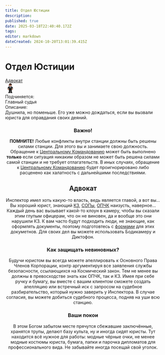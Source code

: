 ```yaml
---
title: Отдел Юстиции
description: 
published: true
date: 2025-03-18T22:40:40.172Z
tags: 
editor: markdown
dateCreated: 2024-10-20T13:01:39.415Z
---
```


# Отдел Юстиции


<div class="rolescontainer">

<!--<div class="role">
<div class="rolename"><a href="/roles/chief_justice">Главный судья</a></div>
<div class="roleimg"><img src="/roles/chief_justice.png"></div>
<div class="roleheadlabel">Подчиняется:</div>
<div class="rolehead">Капитан</div>
<div class="roledesclabel">Описание:</div>  
<div class="roledesc">Гарант порядка и справедливости в суде. Строгий начальник и беспристрастный судья в одном лице.</div>  
</div>-->

<div class="role">
<div class="rolename"><a href="/roles/lawyer">Адвокат</a></div>
<div class="roleimg"><img src="/roles/lawyer.png"></div>
<div class="roleheadlabel">Подчиняется:</div>
<div class="rolehead">Главный судья</div>
<div class="roledesclabel">Описание:</div>  
<div class="roledesc">Душнила, но поменьше. Его уже можно дождаться, если вы вызвали юриста для оправдания своих деяний.</div>  
</div>
   
<!--
<div class="role">
<div class="rolename"><a href="/roles/prosecutor">Прокурор</a></div>
<div class="roleimg"><img src="/roles/prosecutor.png"></div>
<div class="roleheadlabel">Подчиняется:</div>
<div class="rolehead">Главный судья</div>
<div class="roledesclabel">Описание:</div>  
<div class="roledesc">Ходячее воплощение закона на станции. Он решает, кого судить, какие обвинения предъявить и сам может вершить правосудие. Вам нужен виновный? Прокурор его найдет.</div>  
</div>   

<div class="role">
<div class="rolename"><a href="/roles/clerk">Клерк</a></div>
<div class="roleimg"><img src="/roles/clerk.png"></div>
<div class="roleheadlabel">Подчиняется:</div>
<div class="rolehead">Главный судья</div>
<div class="roledesclabel">Описание:</div>  
<div class="roledesc">Этого человека вы найдете за стопкой бумаг выше, чем он сам.</div>  
</div>-->   
</div>



<center>

<div class="textcontainer">

### Важно!
  
**ПОМНИТЕ!** Любые конфликты внутри станции должны быть решены силами станции. Для этого вы и занимаете свою должность. Обращение к [Центральному Командованию](/roles/centralcommand) может быть выполнено **только** если ситуация никаким образом не может быть решена силами самой станции и не требует отлагательств. В иных случаях, обращение к [Центральному Командованию](/roles/centralcommand) будет проигнорировано либо расценено как халатность с дальнейшими последствиями.

## Адвокат

Инспектор имел хоть какую-то власть, ведь является главой, а вот вы...
Вы хороший юрист, знающий <a href="/spacelaw">КЗ</a>, <a href="/standardoperatingprocedures">СОПы</a>, <a href="/guides/jurisprudence">ОПЧК</a> наизусть, наверное...
Каждый день вас вызывает какой-то клоун в камеру, чтобы вы сказали этим глупым офицерам, что он не виновен, да и вообще это они нарушили КЗ. К вам часто будут подходить люди, не знающие, как оформлять документы, поэтому подготовтесь с <a href="/guides/bureaucracy">формами</a> для этих докуметнов. Для  своих дел вы можете использовать Бодикамеру и Диктофон.

### Как защищать невиновных?

Будучи юристом вы всегда можете апеллировать к Основного Права Членов Корпорации, контр аргументируя все заявления службы безопасности, ссылающихся на Космический закон. Тем не менее вы должны в превосходстве знать как ОПЧК, так и КЗ.
Имея при себе ручку и бумагу, вы вместе с вашим клиентом сможете создать апелляцию или встречный иск с запросом на судебное разбирательство, который нужно заверить у Инспектора. В случае согласия, вы можете добиться судебного процесса, подняв на уши всю станцию.

### Ваши покои
В этом Богом забытом месте прячутся сбежавшие заключённые, хранятся трупы, делают базу культа, ну и иногда сидят юристы. Тут находится всё нужное для работы: модные чёрные очки, не менее модные костюмы юриста, бумага, папки и парочка дипломатов для профессионального вида. Не забывайте иногда посещай свой уголок.

</div>
</center>